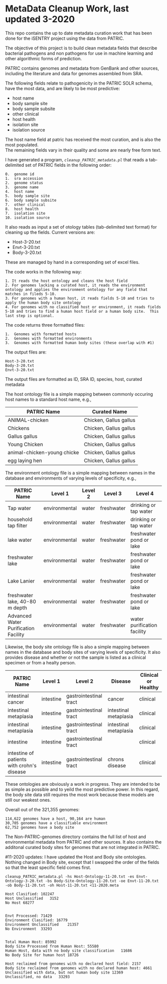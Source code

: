 

# MetaData Cleanup Work, last updated 3-2020

This repo contains the up to date metadata curation work that has been done for the iSENTRY project using the data from PATRIC.

The objective of this project is to build clean metadata fields that describe bacterial pathogens and non pathogens for use in machine learning and other algorithmic forms of prediction. 

PATRIC contains genomes and metadata from GenBank and other sources, including the literature and data for genomes assembled from SRA. 

The following fields relate to pathogenicity in the PATRIC SOLR schema, have the most data, and are likely to be most predictive:

* host name
* body sample site
* body sample subsite
* other clinical
* host health
* isolation site
* isolation source

The host name field at patric has received the most curation, and is also the most populated.  
The remaining fields vary in their quality and some are nearly free form text. 

I have generated a program, *`cleanup_PATRIC_metadata.pl`* that reads a tab-delimited set of PATRIC fields in the following order:

	0.  genome id
	1.  sra accession
	2.  genome status
	3.  genome name
	4.  host name
	5.  body sample site
	6.  body sample subsite
	7.  other clinical
	8.  host health
	7.  isolation site
	10. isolation source
  
 It also reads as input a set of otology tables (tab-delimited text format) for cleaning up the fields. Current versions are:  
 
 * Host-3-20.txt
 * Envt-3-20.txt
 * Body-3-20.txt
 
 These are managed by hand in a corresponding set of excel files. 
 
 The code works in the following way:

    1. It reads the host ontology and cleans the host field
    2. For genomes lacking a curated host, it reads the environment ontology and applies the environment ontology for any field that matches in fileds 5-10.
    3. For genomes with a human host, it reads fields 5-10 and tries to apply the human body site ontology 
    4. For genomes with no classified host or environment, it reads fields 5-10 and tries to find a human host field or a human body site.  This last step is optional.


The code returns three formatted files:

    1.  Genomes with formatted hosts 
    2.  Genomes with formatted environments
    3.  Genomes with formatted human body sites (these overlap with #1)

The output files are:
   
    Host-3-20.txt
    Body-3-20.txt
    Envt-3-20.txt

The output files are formatted as ID, SRA ID, species, host, curated metadata

The host ontology file is a simple mapping between commonly occuring host names to a standard host name, e.g.,
    
| PATRIC Name | Curated Name |
| ----------- | -----------  |
|  ANIMAL-chicken | Chicken, Gallus gallus
|  Chickens | Chicken, Gallus gallus
|  Gallus gallus | Chicken, Gallus gallus
|  Young Chicken | Chicken, Gallus gallus
|  animal-chicken-young chicke | Chicken, Gallus gallus
|  egg laying hen | Chicken, Gallus gallus



The environment ontology file is a simple mapping between names in the database and environments of varying levels of specificity, e.g.,

| PATRIC Name | Level 1     |Level 2     |Level 3       |Level 4 |
| ----------- | ----------- | -----------| -----------  | -----------  |
|Tap water|environmental|water|freshwater|drinking or tap water
|household tap filter|environmental|water|freshwater|drinking or tap water
|lake water|environmental|water|freshwater|freshwater pond or lake
|freshwater lake|environmental|water|freshwater|freshwater pond or lake
|Lake Lanier|environmental|water|freshwater|freshwater pond or lake
|freshwater lake, 40-80 m depth|environmental|water|freshwater|freshwater pond or lake
|Advanced Water Purification Facility|environmental|water|freshwater|water purification facility


Likewise, the body site ontology file is also a simple mapping between names in the database and body sites of varying levels of specificity.  It also provides disease and whether or not the sample is listed as a clinical specimen or from a healty person. 

| PATRIC Name | Level 1     |Level 2     |Disease      |Clinical or Healthy|
| ----------- | ----------- | -----------| -----------  | -----------  |
|intestinal cancer|intestine|gastrointestinal tract|cancer|clinical|
|intestinal metaplasia|intestine|gastrointestinal tract|intestinal metaplasia|clinical|
|intestinal metaplasia|intestine|gastrointestinal tract|intestinal metaplasia|clinical|
|intestine|intestine|gastrointestinal tract||clinical|
|intestine of patients with crohn's disease|intestine|gastrointestinal tract|chrons disease|clinical|

These ontologies are obviously a work in progress.  They are intended to be as simple as possible and to yeild the most predictive power.  In this regard, the body site data still requires the most work because these models are still our weakest ones. 

Overall out of the 321,355 genomes:
    
    114,622 genomes have a host, 90,164 are human
    30,705 genomes have a classifiable environment
    62,752 genomes have a body site

The Non-PATRIC-genomes directory contains the full list of host and environmental metadata from PATRIC and other sources.  It also contains the additonal curated body sites for genomes that are not integrated in PATRIC.


#11-2020 updates:
I have updated the Host and Body site ontologies.  Nothing changed in Body site, except that I swapped the order of the fields so that the least specific field comes first.

	cleanup_PATRIC_metadata.pl -hs Host-Ontology-11-20.txt -es Envt-Ontology-3-20.txt -bs Body-Site-Ontology-11-20.txt -oe Envt-11-20.txt -ob Body-11-20.txt -oh Host-11-20.txt <11-2020.meta

	Host Clasified: 102247
	Host Unclassified	3152
	No Host	68277


	Envt Processed: 71429
	Environment Clasified: 16779
	Environment Unclassified	21357
	No Environment	33293


	Total Human Host: 85992
	Body Site Processed from Human Host: 55580
	Human Host, data with no body site classification	11686
	No Body Site for human host	18726

	Host reclaimed from genomes with no declared host field: 2157
	Body Site reclaimed from genomes with no declared human host: 4661
	Unclassified with data, but not human body site	12369
	Unclassified, no data	33293

